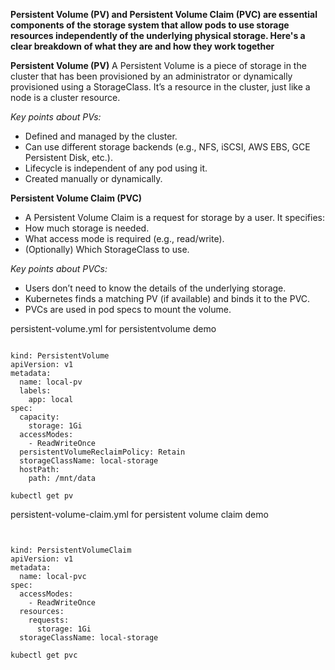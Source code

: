 **Persistent Volume (PV) and Persistent Volume Claim (PVC) are essential components of the storage system that allow pods to use storage resources independently of the underlying physical storage. Here's a clear breakdown of what they are and how they work together**

**Persistent Volume (PV)**
A Persistent Volume is a piece of storage in the cluster that has been provisioned by an administrator or dynamically provisioned using a StorageClass. It’s a resource in the cluster, just like a node is a cluster resource.

*Key points about PVs:*
- Defined and managed by the cluster.
- Can use different storage backends (e.g., NFS, iSCSI, AWS EBS, GCE Persistent Disk, etc.).
- Lifecycle is independent of any pod using it.
- Created manually or dynamically.


**Persistent Volume Claim (PVC)**
- A Persistent Volume Claim is a request for storage by a user. It specifies:
- How much storage is needed.
- What access mode is required (e.g., read/write).
- (Optionally) Which StorageClass to use.

*Key points about PVCs:*
- Users don’t need to know the details of the underlying storage.
- Kubernetes finds a matching PV (if available) and binds it to the PVC.
- PVCs are used in pod specs to mount the volume.

persistent-volume.yml for persistentvolume demo

<pre><code>
kind: PersistentVolume
apiVersion: v1
metadata:
  name: local-pv
  labels:
    app: local
spec:
  capacity:
    storage: 1Gi
  accessModes:
    - ReadWriteOnce
  persistentVolumeReclaimPolicy: Retain
  storageClassName: local-storage
  hostPath:
    path: /mnt/data
</code></pre>

<pre><code>kubectl get pv</code></pre>

persistent-volume-claim.yml for persistent volume claim demo
<pre><code>

kind: PersistentVolumeClaim
apiVersion: v1
metadata:
  name: local-pvc
spec:
  accessModes:
    - ReadWriteOnce
  resources:
    requests:
      storage: 1Gi
  storageClassName: local-storage    
</code></pre>

<pre><code>kubectl get pvc</code></pre>  
